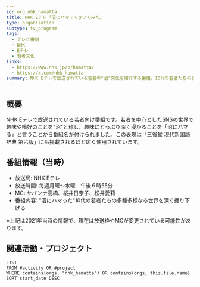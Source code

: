 ```yaml
---
id: org_nhk_hamatta
title: NHK Eテレ「沼にハマってきいてみた」
type: organization
subtype: tv_program
tags:
  - テレビ番組
  - NHK
  - Eテレ
  - 若者文化
links:
  - https://www.nhk.jp/p/hamatta/
  - https://x.com/nhk_hamatta
summary: NHK Eテレで放送されている若者の"沼"文化を紹介する番組。10代の若者たちの多種多様な趣味・嗜好の世界を深く掘り下げる。
---
```

## 概要
NHK Eテレで放送されている若者向け番組です。若者を中心としたSNSの世界で趣味や嗜好のことを"沼"と称し、趣味にどっぷり深く浸かることを「沼にハマる」と言うことから番組名が付けられました。この表現は「三省堂 現代新国語辞典 第六版」にも掲載されるほど広く使用されています。

## 番組情報（当時）
- 放送局: NHK Eテレ
- 放送時間: 毎週月曜～水曜　午後６時55分
- MC: サバンナ高橋、桜井日奈子、松井愛莉
- 番組内容: "沼にハマった"10代の若者たちの多種多様なる世界を深く掘り下げる

※上記は2021年当時の情報で、現在は放送枠やMCが変更されている可能性があります。

## 関連活動・プロジェクト

```dataview
LIST
FROM #activity OR #project
WHERE contains(orgs, "nhk_hamatta") OR contains(orgs, this.file.name)
SORT start_date DESC
```
